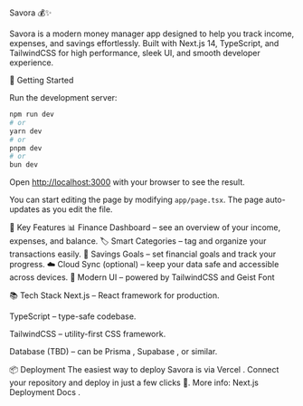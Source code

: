 Savora 💰✨

Savora is a modern money manager app designed to help you track income, expenses, and savings effortlessly.
Built with Next.js 14, TypeScript, and TailwindCSS for high performance, sleek UI, and smooth developer experience.

🚀 Getting Started

Run the development server:

```bash
npm run dev
# or
yarn dev
# or
pnpm dev
# or
bun dev
```

Open [http://localhost:3000](http://localhost:3000) with your browser to see the result.

You can start editing the page by modifying `app/page.tsx`. The page auto-updates as you edit the file.

🔑 Key Features
📊 Finance Dashboard – see an overview of your income, expenses, and balance.
🏷️ Smart Categories – tag and organize your transactions easily.
🎯 Savings Goals – set financial goals and track your progress.
☁️ Cloud Sync (optional) – keep your data safe and accessible across devices.
🎨 Modern UI – powered by TailwindCSS and Geist Font


📚 Tech Stack
Next.js
 – React framework for production.

TypeScript
 – type-safe codebase.

TailwindCSS
 – utility-first CSS framework.

Database (TBD) – can be Prisma
, Supabase
, or similar.


📦 Deployment
The easiest way to deploy Savora is via Vercel
.
Connect your repository and deploy in just a few clicks 🚀.
More info: Next.js Deployment Docs
.